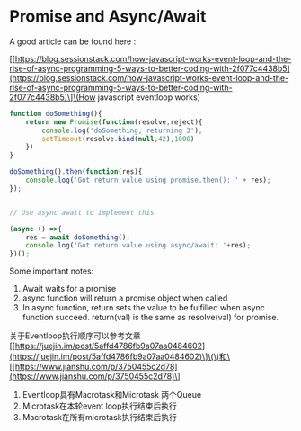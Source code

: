 # Promise and Async/Await

A good article can be found here : 

\[[https://blog.sessionstack.com/how-javascript-works-event-loop-and-the-rise-of-async-programming-5-ways-to-better-coding-with-2f077c4438b5](https://blog.sessionstack.com/how-javascript-works-event-loop-and-the-rise-of-async-programming-5-ways-to-better-coding-with-2f077c4438b5)\]\(How javascript eventloop works\) 

```javascript
function doSomething(){
    return new Promise(function(resolve,reject){
        console.log('doSomething, returning 3');
        setTimeout(resolve.bind(null,42),1000)
    })
}

doSomething().then(function(res){
    console.log('Got return value using promise.then(): ' + res);
});


// Use async await to implement this

(async () =>{
    res = await doSomething();
    console.log('Got return value using async/await: '+res);
})();
```

Some important notes:

1. Await waits for a promise
2. async function will return a promise object when called
3. In async function, return sets the value to be fulfilled when async function succeed. return\(val\) is the same as resolve\(val\) for promise.

关于Eventloop执行顺序可以参考文章\[[https://juejin.im/post/5affd4786fb9a07aa0484602](https://juejin.im/post/5affd4786fb9a07aa0484602)\]\(\)和\[[https://www.jianshu.com/p/3750455c2d78](https://www.jianshu.com/p/3750455c2d78)\]

1. Eventloop具有Macrotask和Microtask 两个Queue
2. Microtask在本轮event loop执行结束后执行
3. Macrotask在所有microtask执行结束后执行

 

